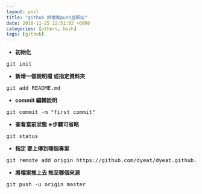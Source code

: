 ```yaml
---
layout: post                          
title: "github 將檔案push至網站"                   
date: 2018-11-25 22:51:02 +0800       
categories: [others, bash]         
tags: [github]                     
---
```


- **初始化**
<pre>git init</pre> 
- **新增一個說明檔 或指定資料夾** 
<pre>git add README.md</pre>  
- **commit 編輯說明**
<pre>git commit -m "first commit"</pre> 
- **查看當前狀態 ※步驟可省略**
<pre>git status</pre>
- **指定 要上傳到哪個專案** 
<pre>git remote add origin https://github.com/dyeat/dyeat.github.io.git</pre>
- **將檔案推上去 推至哪個來源**
<pre>git push -u origin master</pre>

